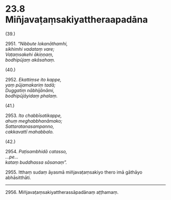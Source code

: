 

# 23.8 Miñjavaṭaṃsakiyattheraapadāna



(39.)

2951\. _“Nibbute lokanāthamhi,_  
_sikhimhi vadataṃ vare;_  
_Vaṭaṃsakehi ākiṇṇaṃ,_  
_bodhipūjaṃ akāsahaṃ._  


(40.)

2952\. _Ekattiṃse ito kappe,_  
_yaṃ pūjamakariṃ tadā;_  
_Duggatiṃ nābhijānāmi,_  
_bodhipūjāyidaṃ phalaṃ._  


(41.)

2953\. _Ito chabbīsatikappe,_  
_ahuṃ meghabbhanāmako;_  
_Sattaratanasampanno,_  
_cakkavattī mahabbalo._  


(42.)

2954\. _Paṭisambhidā catasso,_  
_…pe…_  
_kataṃ buddhassa sāsanaṃ”._  


2955\. Itthaṃ sudaṃ āyasmā miñjavaṭaṃsakiyo thero imā gāthāyo abhāsitthāti.

---

2956\. Miñjavaṭaṃsakiyattherassāpadānaṃ aṭṭhamaṃ.





